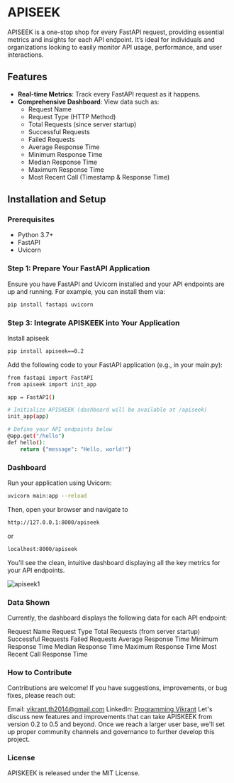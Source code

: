 # APISEEK

APISEEK is a one-stop shop for every FastAPI request, providing essential metrics and insights for each API endpoint. It’s ideal for individuals and organizations looking to easily monitor API usage, performance, and user interactions.

## Features

- **Real-time Metrics**: Track every FastAPI request as it happens.
- **Comprehensive Dashboard**: View data such as:
  - Request Name
  - Request Type (HTTP Method)
  - Total Requests (since server startup)
  - Successful Requests
  - Failed Requests
  - Average Response Time
  - Minimum Response Time
  - Median Response Time
  - Maximum Response Time
  - Most Recent Call (Timestamp & Response Time)

## Installation and Setup

### Prerequisites

- Python 3.7+
- FastAPI
- Uvicorn

### Step 1: Prepare Your FastAPI Application

Ensure you have FastAPI and Uvicorn installed and your API endpoints are up and running. For example, you can install them via:

```bash
pip install fastapi uvicorn
```
### Step 3: Integrate APISKEEK into Your Application
Install apiseek

```bash
pip install apiseek==0.2
```

Add the following code to your FastAPI application (e.g., in your main.py):
```bash
from fastapi import FastAPI
from apiseek import init_app

app = FastAPI()

# Initialize APISKEEK (dashboard will be available at /apiseek)
init_app(app)

# Define your API endpoints below
@app.get("/hello")
def hello():
    return {"message": "Hello, world!"}
```

### Dashboard
Run your application using Uvicorn:
```bash
uvicorn main:app --reload
```
Then, open your browser and navigate to
```bash
http://127.0.0.1:8000/apiseek
```
or
```bash
localhost:8000/apiseek
```
You'll see the clean, intuitive dashboard displaying all the key metrics for your API endpoints.

![apiseek1](https://github.com/user-attachments/assets/da022cd2-7276-4042-98da-05f44f490da1)

### Data Shown
Currently, the dashboard displays the following data for each API endpoint:

Request Name
Request Type
Total Requests (from server startup)
Successful Requests
Failed Requests
Average Response Time
Minimum Response Time
Median Response Time
Maximum Response Time
Most Recent Call
Response Time

### How to Contribute
Contributions are welcome! If you have suggestions, improvements, or bug fixes, please reach out:

Email: vikrant.th2014@gmail.com
LinkedIn: [Programming Vikrant](https://www.linkedin.com/in/programming-vikrant/)
Let's discuss new features and improvements that can take APISKEEK from version 0.2 to 0.5 and beyond. Once we reach a larger user base, we'll set up proper community channels and governance to further develop this project.

### License
APISKEEK is released under the MIT License.




